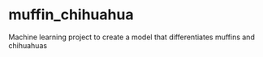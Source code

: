 # muffin_chihuahua
Machine learning project to create a model that differentiates muffins and chihuahuas
